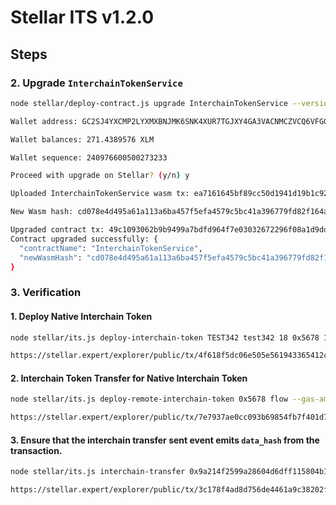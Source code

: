 # Stellar ITS v1.2.0

## Steps

### 2. Upgrade `InterchainTokenService`

```bash
node stellar/deploy-contract.js upgrade InterchainTokenService --version 1.2.0

Wallet address: GC2SJ4YXCMP2LYXMXBNJMK6SNK4XUR7TGJXY4GA3VACNMCZVCQ6VFGG3

Wallet balances: 271.4389576 XLM

Wallet sequence: 240976600500273233

Proceed with upgrade on Stellar? (y/n) y

Uploaded InterchainTokenService wasm tx: ea7161645bf89cc50d1941d19b1c9208e235cc27a44f536d3944a0a389536e60

New Wasm hash: cd078e4d495a61a113a6ba457f5efa4579c5bc41a396779fd82f164aa75e9942

Upgraded contract tx: 49c1093062b9b9499a7bdfd964f7e03032672296f08a1d9dde28a1ec4f6fac98
Contract upgraded successfully: {
  "contractName": "InterchainTokenService",
  "newWasmHash": "cd078e4d495a61a113a6ba457f5efa4579c5bc41a396779fd82f164aa75e9942"
}
```

### 3. Verification

#### 1. Deploy Native Interchain Token

```bash
node stellar/its.js deploy-interchain-token TEST342 test342 18 0x5678 10000

https://stellar.expert/explorer/public/tx/4f618f5dc06e505e561943365412c10ce5b639573c1dbe1a4522bad7b71711a4
```

#### 2. Interchain Token Transfer for Native Interchain Token

```bash
node stellar/its.js deploy-remote-interchain-token 0x5678 flow --gas-amount 10000000

https://stellar.expert/explorer/public/tx/7e7937ae0cc093b69854fb7f401d74ef352d75e3313ffd6fb1f117a3c7f4e0bf
```

#### 3. Ensure that the interchain transfer sent event emits `data_hash` from the transaction.

```bash
node stellar/its.js interchain-transfer 0x9a214f2599a28604d6dff115804b19271d24930039eab69a48a984732195295c flow 0xba76c6980428A0b10CFC5d8ccb61949677A61233 1 --data 0x1234 --gas-amount 10000000

https://stellar.expert/explorer/public/tx/3c178f4ad8d756de4461a9c38202fd2f8d5232c5ead346f2d19f004b8517c40b
```
